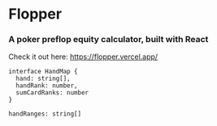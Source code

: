 # Flopper

### A poker preflop equity calculator, built with React

Check it out here: https://flopper.vercel.app/

```
interface HandMap {
  hand: string[],
  handRank: number,
  sumCardRanks: number
}

handRanges: string[]
```

